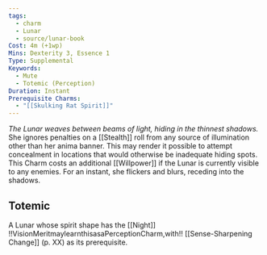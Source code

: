 ```yaml
---
tags:
  - charm
  - Lunar
  - source/lunar-book
Cost: 4m (+1wp)
Mins: Dexterity 3, Essence 1
Type: Supplemental
Keywords:
  - Mute
  - Totemic (Perception)
Duration: Instant
Prerequisite Charms:
  - "[[Skulking Rat Spirit]]"
---
```

*The Lunar weaves between beams of light, hiding in the thinnest shadows.*
She ignores penalties on a [[Stealth]] roll from any source of illumination other than her anima banner. This may render it possible to attempt concealment in locations that would otherwise be inadequate hiding spots. This Charm costs an additional [[Willpower]] if the Lunar is currently visible to any enemies. For an instant, she flickers and blurs, receding into the shadows. 
## Totemic 

A Lunar whose spirit shape has the [[Night]] !!VisionMeritmaylearnthisasaPerceptionCharm,with!! [[Sense-Sharpening Change]] (p. XX) as its prerequisite.